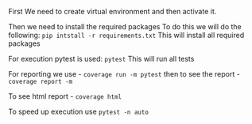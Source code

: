 First We need to create virtual environment and then activate it.

Then we need to install the required packages
To do this we will do the following:
`pip intstall -r requirements.txt`
This will install all required packages

For execution pytest is used:
`pytest`
This will run all tests

For reporting we use - 
`coverage run -m pytest`
then to see the report - 
`coverage report -m` 

To see html report - 
`coverage html`

To speed up execution use 
`pytest -n auto`